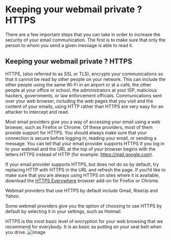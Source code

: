 [Title]: # (Keeping your webmail private ? HTTPS)
[Difficulty]: # (Beginner)
[Order]: # (6)

# Keeping your webmail private ? HTTPS

There are a few important steps that you can take in order to increase the security of your email communication. The first is to make sure that only the person to whom you send a given message is able to read it.

## Keeping your webmail private ? HTTPS

HTTPS, (also referred to as SSL or TLS), encrypts your communications so that it cannot be read by other people on your network. This can include the other people using the same Wi-Fi in an airport or at a café, the other people at your office or school, the administrators at your ISP, malicious hackers, governments, or law enforcement officials. Communications sent over your web browser, including the web pages that you visit and the content of your emails, using HTTP rather than HTTPS are very easy for an attacker to intercept and read.

Most email providers give you a way of accessing your email using a web browser, such as Firefox or Chrome. Of these providers, most of them provide support for HTTPS. You should always make sure that your connection is secure before logging in, reading your email, or sending a message. You can tell that your email provider supports HTTPS if you log in to your webmail and the URL at the top of your browser begins with the letters HTTPS instead of HTTP (for example: https://mail.google.com).

If your email provider supports HTTPS, but does not do so by default, try replacing HTTP with HTTPS in the URL and refresh the page. If you?d like to make sure that you are always using HTTPS on sites where it is available, download the [HTTPS Everywhere](https://www.eff.org/https-everywhere) browser add-on for Firefox or Chrome.

Webmail providers that use HTTPS by default include Gmail, RiseUp and Yahoo.

Some webmail providers give you the option of choosing to use HTTPS by default by selecting it in your settings, such as Hotmail.

HTTPS is the most basic level of encryption for your web browsing that we recommend for everybody. It is as basic as putting on your seat belt when you drive.
![image](email1.png)